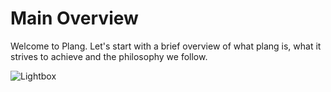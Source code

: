 # Main Overview

Welcome to Plang. Let's start with a brief overview of what plang is, what it strives to achieve and the philosophy we follow.

![Lightbox](https://www.draw.io/?lightbox=1&highlight=0000ff&edit=_blank&layers=1&nav=1#RrZVNc9owEIZ%2FjY%2Ft%2BBPIsRDaHNpeyEyTo7DXthrh9cgLmPz6SvYaozHJJFM4MNpXu6vVw67wotWu%2FaFFXf7CDJQX%2BlnrRfdeGN7NQ%2FNthVMvLOKkFwots14KRmEjX4FFn9W9zKBxHAlRkaxdMcWqgpQcTWiNR9ctR%2BWeWosCJsImFWqq%2FpEZlXyLxB%2F1B5BFOZwc%2BLyzFelLoXFf8XleGOXdp9%2FeiSEX%2BzelyPB4IUVrL1ppROpXu3YFyqIdsPVx39%2FYPdetoaKPBMRcBp2Gq0NmSLCJmkossBJqParL7npgE%2FjGKmmnzDIwS2glPVn56zxh83nYqkifnjikM57Z%2BAtEJ%2B4AsSc00njsT8SaM%2FSF2urevCpLDe51yl7chyR0AewVnTGb7gXcgSnGuGhQguTBzS64j4qz38jSLBjndbR89EGoPSd9MA44Ae7iPJaSYFOL7gJHM1wu4lwqtUKFuou1vRWmqdEb0vgCFzvZbDtLZmduB9AE7fvkpkw4IBy6m6c5iNk%2BjrMRDB1dXszFzP9%2FjNEE42%2Fz2hglmJA0geaBgE9TzAQs8qsUZ%2BkCtvltKEZ3LsUo%2FCDFxQ0oJhOKj9DShCBZ0UGloZGvYts52P6sUVbUFZIsveTeKHZom35%2BbYBQsqjMWkFuU1lk0jys31gmO9DLxvw0sioeu%2Bn%2BEt8GcBCHbpsm8wng%2BArf8PN8jTm%2B0d3exf9gtP4H)
